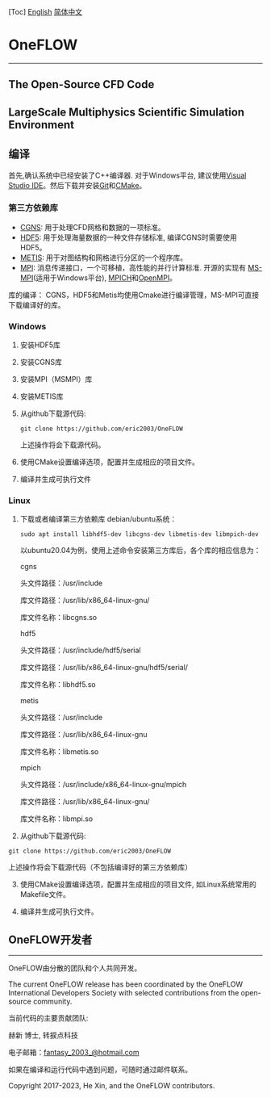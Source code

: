 ﻿[Toc]
[English](./README.md) [简体中文 ](./README_zh_CN.md)
# OneFLOW
-----------------------------------------------------------
The Open-Source CFD Code
-----------------------------------------------------------
LargeScale Multiphysics Scientific Simulation Environment
-----------------------------------------------------------

## 编译
首先,确认系统中已经安装了C++编译器. 对于Windows平台, 建议使用[Visual Studio IDE](https://visualstudio.microsoft.com/ "Visual Studio IDE")。然后下载并安装[Git](https://git-scm.com/ "Git")和[CMake](https://cmake.org/download/ "cmake")。

### 第三方依赖库

* [CGNS](https://github.com/CGNS/CGNS "CGNS"): 用于处理CFD网格和数据的一项标准。
* [HDF5](https://www.hdfgroup.org/downloads/hdf5/ "hdf5"): 用于处理海量数据的一种文件存储标准, 编译CGNS时需要使用HDF5。
* [METIS](http://glaros.dtc.umn.edu/gkhome/metis/metis/download "Metis"): 用于对图结构和网格进行分区的一个程序库。
* [MPI](https://computing.llnl.gov/tutorials/mpi/ "MPI"): 消息传递接口，一个可移植，高性能的并行计算标准. 开源的实现有 [MS-MPI](https://github.com/Microsoft/Microsoft-MPI "MS-MPI")(适用于Windows平台), [MPICH](https://github.com/pmodels/mpich "MPICH")和[OpenMPI](https://github.com/open-mpi/ompi "OpenMPI")。

库的编译：
    CGNS，HDF5和Metis均使用Cmake进行编译管理，MS-MPI可直接下载编译好的库。

### Windows

1. 安装HDF5库

2. 安装CGNS库

3. 安装MPI（MSMPI）库

4. 安装METIS库

5. 从github下载源代码:
   ```
   git clone https://github.com/eric2003/OneFLOW
   ```

   上述操作将会下载源代码。

7. 使用CMake设置编译选项，配置并生成相应的项目文件。
7. 编译并生成可执行文件

### Linux

1. 下载或者编译第三方依赖库
   debian/ubuntu系统：
   ```
   sudo apt install libhdf5-dev libcgns-dev libmetis-dev libmpich-dev
   ```

   以ubuntu20.04为例，使用上述命令安装第三方库后，各个库的相应信息为：

    cgns  

    头文件路径：/usr/include

    库文件路径：/usr/lib/x86_64-linux-gnu/  

    库文件名称：libcgns.so

    hdf5 

    头文件路径：/usr/include/hdf5/serial

    库文件路径：/usr/lib/x86_64-linux-gnu/hdf5/serial/

    库文件名称：libhdf5.so

    metis

    头文件路径：/usr/include

    库文件路径：/usr/lib/x86_64-linux-gnu

    库文件名称：libmetis.so

    mpich 

    头文件路径：/usr/include/x86_64-linux-gnu/mpich

    库文件路径：/usr/lib/x86_64-linux-gnu/

    库文件名称：libmpi.so

2. 从github下载源代码:
```
git clone https://github.com/eric2003/OneFLOW
```
上述操作将会下载源代码（不包括编译好的第三方依赖库）

3. 使用CMake设置编译选项，配置并生成相应的项目文件, 如Linux系统常用的Makefile文件。
   
1. 编译并生成可执行文件。
   
## OneFLOW开发者
-----------------------------------------------------------
OneFLOW由分散的团队和个人共同开发。

The current OneFLOW release has been coordinated by the OneFLOW International Developers Society with selected contributions from the open-source community.

当前代码的主要贡献团队:

赫新 博士, 转捩点科技

电子邮箱：<fantasy_2003_@hotmail.com>

如果在编译和运行代码中遇到问题，可随时通过邮件联系。

Copyright 2017-2023, He Xin, and the OneFLOW contributors.
